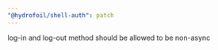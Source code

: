 ```yaml
---
"@hydrofoil/shell-auth": patch
---
```


log-in and log-out method should be allowed to be non-async
